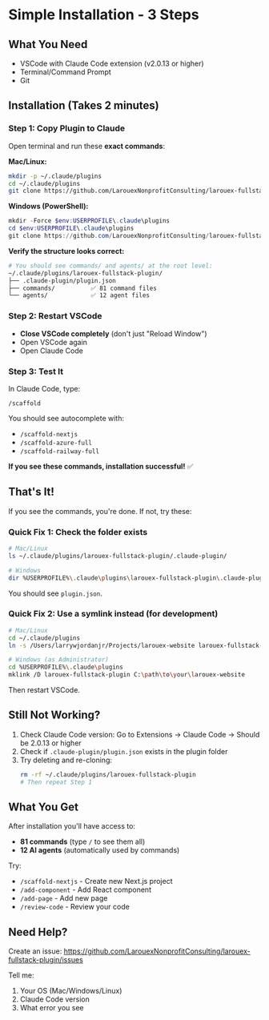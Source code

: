 # Simple Installation - 3 Steps

## What You Need
- VSCode with Claude Code extension (v2.0.13 or higher)
- Terminal/Command Prompt
- Git

## Installation (Takes 2 minutes)

### Step 1: Copy Plugin to Claude
Open terminal and run these **exact commands**:

**Mac/Linux:**
```bash
mkdir -p ~/.claude/plugins
cd ~/.claude/plugins
git clone https://github.com/LarouexNonprofitConsulting/larouex-fullstack-plugin.git
```

**Windows (PowerShell):**
```powershell
mkdir -Force $env:USERPROFILE\.claude\plugins
cd $env:USERPROFILE\.claude\plugins
git clone https://github.com/LarouexNonprofitConsulting/larouex-fullstack-plugin.git
```

**Verify the structure looks correct:**
```bash
# You should see commands/ and agents/ at the root level:
~/.claude/plugins/larouex-fullstack-plugin/
├── .claude-plugin/plugin.json
├── commands/          ✅ 81 command files
└── agents/            ✅ 12 agent files
```

### Step 2: Restart VSCode
- **Close VSCode completely** (don't just "Reload Window")
- Open VSCode again
- Open Claude Code

### Step 3: Test It
In Claude Code, type:
```
/scaffold
```

You should see autocomplete with:
- `/scaffold-nextjs`
- `/scaffold-azure-full`
- `/scaffold-railway-full`

**If you see these commands, installation successful!** ✅

## That's It!

If you see the commands, you're done. If not, try these:

### Quick Fix 1: Check the folder exists
```bash
# Mac/Linux
ls ~/.claude/plugins/larouex-fullstack-plugin/.claude-plugin/

# Windows
dir %USERPROFILE%\.claude\plugins\larouex-fullstack-plugin\.claude-plugin\
```

You should see `plugin.json`.

### Quick Fix 2: Use a symlink instead (for development)
```bash
# Mac/Linux
cd ~/.claude/plugins
ln -s /Users/larrywjordanjr/Projects/larouex-website larouex-fullstack-plugin

# Windows (as Administrator)
cd %USERPROFILE%\.claude\plugins
mklink /D larouex-fullstack-plugin C:\path\to\your\larouex-website
```

Then restart VSCode.

## Still Not Working?

1. Check Claude Code version: Go to Extensions → Claude Code → Should be 2.0.13 or higher
2. Check if `.claude-plugin/plugin.json` exists in the plugin folder
3. Try deleting and re-cloning:
   ```bash
   rm -rf ~/.claude/plugins/larouex-fullstack-plugin
   # Then repeat Step 1
   ```

## What You Get

After installation you'll have access to:
- **81 commands** (type `/` to see them all)
- **12 AI agents** (automatically used by commands)

Try:
- `/scaffold-nextjs` - Create new Next.js project
- `/add-component` - Add React component
- `/add-page` - Add new page
- `/review-code` - Review your code

## Need Help?

Create an issue: https://github.com/LarouexNonprofitConsulting/larouex-fullstack-plugin/issues

Tell me:
1. Your OS (Mac/Windows/Linux)
2. Claude Code version
3. What error you see
